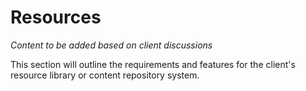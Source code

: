 # Resources

*Content to be added based on client discussions*

This section will outline the requirements and features for the client's resource library or content repository system.

